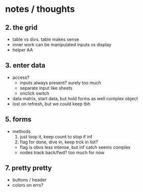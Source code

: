 # notes / thoughts

## 2. the grid

- table vs divs. table makes sense
- inner work can be manipulated inputs vs display
- helper AA

## 3. enter data

- access?
  - inputs always present? surely too much
  - separate input like sheets
  - onclick switch
- data matrix, start data, but hold forms as well complex object
- lost on refresh, but we could keep tbh

## 5. forms

- methods
  1. just loop it, keep count to stop if inf
  2. flag for done, dive in, keep trck in list?
  - flag is obvs less intense, but inf catch seems complex
  - nodes track back/fwd? too much for now

## 7. pretty pretty

- buttons / header
- colors on errs?